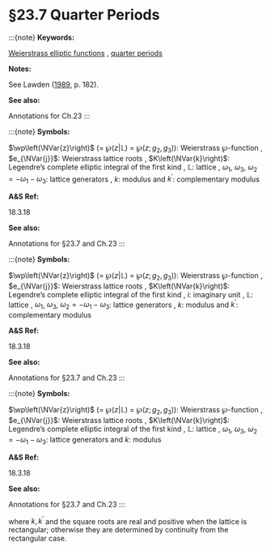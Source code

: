 # §23.7 Quarter Periods

:::{note}
**Keywords:**

[Weierstrass elliptic functions](http://dlmf.nist.gov/search/search?q=Weierstrass%20elliptic%20functions) , [quarter periods](http://dlmf.nist.gov/search/search?q=quarter%20periods)

**Notes:**

See Lawden ([1989](./bib/L.html#bib1385 "Elliptic Functions and Applications"), p. 182).

**See also:**

Annotations for Ch.23
:::

:::{note}
**Symbols:**

$\wp\left(\NVar{z}\right)$ (= $\wp\left(z|\mathbb{L}\right)$ = $\wp\left(z;g_{2},g_{3}\right)$): Weierstrass $\wp$-function , $e_{\NVar{j}}$: Weierstrass lattice roots , $K\left(\NVar{k}\right)$: Legendre’s complete elliptic integral of the first kind , $\mathbb{L}$: lattice , $\omega_{1}$, $\omega_{3}$, $\omega_{2}=-\omega_{1}-\omega_{3}$: lattice generators , $k$: modulus and $k^{\prime}$: complementary modulus

**A&S Ref:**

18.3.18

**See also:**

Annotations for §23.7 and Ch.23
:::

:::{note}
**Symbols:**

$\wp\left(\NVar{z}\right)$ (= $\wp\left(z|\mathbb{L}\right)$ = $\wp\left(z;g_{2},g_{3}\right)$): Weierstrass $\wp$-function , $e_{\NVar{j}}$: Weierstrass lattice roots , $K\left(\NVar{k}\right)$: Legendre’s complete elliptic integral of the first kind , $\mathrm{i}$: imaginary unit , $\mathbb{L}$: lattice , $\omega_{1}$, $\omega_{3}$, $\omega_{2}=-\omega_{1}-\omega_{3}$: lattice generators , $k$: modulus and $k^{\prime}$: complementary modulus

**A&S Ref:**

18.3.18

**See also:**

Annotations for §23.7 and Ch.23
:::

:::{note}
**Symbols:**

$\wp\left(\NVar{z}\right)$ (= $\wp\left(z|\mathbb{L}\right)$ = $\wp\left(z;g_{2},g_{3}\right)$): Weierstrass $\wp$-function , $e_{\NVar{j}}$: Weierstrass lattice roots , $K\left(\NVar{k}\right)$: Legendre’s complete elliptic integral of the first kind , $\mathbb{L}$: lattice , $\omega_{1}$, $\omega_{3}$, $\omega_{2}=-\omega_{1}-\omega_{3}$: lattice generators and $k$: modulus

**A&S Ref:**

18.3.18

**See also:**

Annotations for §23.7 and Ch.23
:::

where $k,k^{\prime}$ and the square roots are real and positive when the lattice is rectangular; otherwise they are determined by continuity from the rectangular case.
